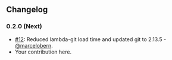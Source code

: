 ## Changelog

### 0.2.0 (Next)

* [#12](https://github.com/pimterry/lambda-git/issues/12): Reduced lambda-git load time and updated git to 2.13.5 - [@marcelobern](https://github.com/marcelobern).
* Your contribution here.
